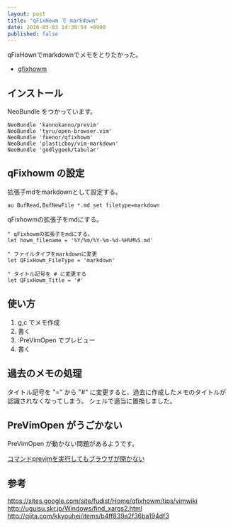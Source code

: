 ```yaml
---
layout: post
title: "qFixHowm で markdown"
date: 2016-03-03 14:39:54 +0900
published: false
---
```


qFixHownでmarkdownでメモをとりたかった。

* [qfixhowm](https://sites.google.com/site/fudist/Home/qfixhowm)

## インストール

NeoBundle をつかっています。

```vimrc
NeoBundle 'kannokanno/previm'
NeoBundle 'tyru/open-browser.vim'
NeoBundle 'fuenor/qfixhowm'
NeoBundle 'plasticboy/vim-markdown'
NeoBundle 'godlygeek/tabular'
```

## qFixhowm の設定

拡張子mdをmarkdownとして設定する。

```vimrc
au BufRead,BufNewFile *.md set filetype=markdown
```

qFixhowmの拡張子をmdにする。

```vimrc
" qFixhowmの拡張子をmdにする。
let howm_filename = '%Y/%m/%Y-%m-%d-%H%M%S.md'

" ファイルタイプをmarkdownに変更
let QFixHowm_FileType = 'markdown'

" タイトル記号を # に変更する
let QFixHowm_Title = '#'
```

## 使い方

1. g,c でメモ作成
1. 書く
1. :PreVimOpen でプレビュー
1. 書く

## 過去のメモの処理

タイトル記号を "=" から "#" に変更すると、過去に作成したメモのタイトルが認識されなくなってしまう。
シェルで適当に置換しました。

## PreVimOpen がうごかない

PreVimOpen が動かない問題があるようです。

[コマンドprevimを実行してもブラウザが開かない](https://github.com/kannokanno/previm/issues/46)


## 参考
https://sites.google.com/site/fudist/Home/qfixhowm/tips/vimwiki  
http://uguisu.skr.jp/Windows/find_xargs2.html  
http://qiita.com/kkyouhei/items/b4ff839a2f36ba194df3  

